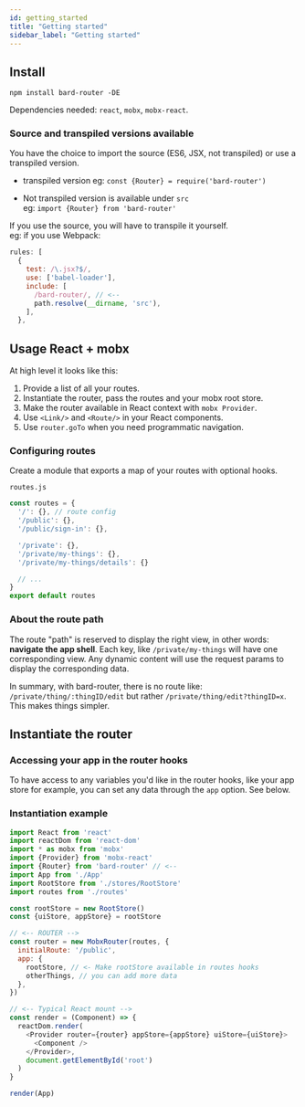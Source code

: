 ```yaml
---
id: getting_started
title: "Getting started"
sidebar_label: "Getting started"
---
```


## Install

```
npm install bard-router -DE
```

Dependencies needed: `react`, `mobx`, `mobx-react`.

### Source and transpiled versions available
You have the choice to import the source (ES6, JSX, not transpiled) or use a transpiled version.

- transpiled version
eg: `const {Router} = require('bard-router')`

- Not transpiled version is available under `src`  
eg: `import {Router} from 'bard-router'`

If you use the source, you will have to transpile it yourself.  
eg: if you use Webpack:

```js
rules: [
  {
    test: /\.jsx?$/,
    use: ['babel-loader'],
    include: [
      /bard-router/, // <--
      path.resolve(__dirname, 'src'),
    ],
  },
```

## Usage React + mobx

At high level it looks like this:

1. Provide a list of all your routes.
2. Instantiate the router, pass the routes and your mobx root store.
3. Make the router available in React context with `mobx Provider`.
4. Use `<Link/>` and `<Route/>` in your React components.
5. Use `router.goTo` when you need programmatic navigation.

### Configuring routes

Create a module that exports a map of your routes with optional hooks.

`routes.js`
```js
const routes = {
  '/': {}, // route config
  '/public': {},
  '/public/sign-in': {},

  '/private': {},
  '/private/my-things': {},
  '/private/my-things/details': {}

  // ...
}
export default routes
```

### About the route path

The route "path" is reserved to display the right view, in other words: __navigate the app shell__. Each key, like `/private/my-things` will have one corresponding view. Any dynamic content will use the request params to display the corresponding data.

In summary, with bard-router, there is no route like: `/private/thing/:thingID/edit` but rather `/private/thing/edit?thingID=x`. This makes things simpler.

## Instantiate the router

### Accessing your app in the router hooks
To have access to any variables you'd like in the router hooks, like your app store for example, you can set any data through the `app` option. See below.

### Instantiation example

```js
import React from 'react'
import reactDom from 'react-dom'
import * as mobx from 'mobx'
import {Provider} from 'mobx-react'
import {Router} from 'bard-router' // <--
import App from './App'
import RootStore from './stores/RootStore'
import routes from './routes'

const rootStore = new RootStore()
const {uiStore, appStore} = rootStore

// <-- ROUTER -->
const router = new MobxRouter(routes, {
  initialRoute: '/public',
  app: {
    rootStore, // <- Make rootStore available in routes hooks
    otherThings, // you can add more data
  },
})

// <-- Typical React mount -->
const render = (Component) => {
  reactDom.render(
    <Provider router={router} appStore={appStore} uiStore={uiStore}>
      <Component />
    </Provider>,
    document.getElementById('root')
  )
}

render(App)
```